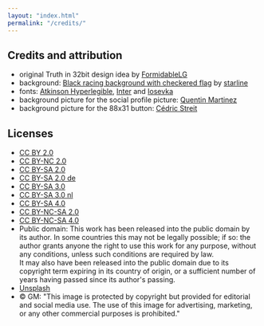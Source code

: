 ```yaml
---
layout: "index.html"
permalink: "/credits/"
---
```

<article>

# Credits and attribution

- original Truth in 32bit design idea by [FormidableLG](https://bsky.app/profile/did:plc:oj5qiwvohj7nv2zl6gc242o6)
- background: [Black racing background with checkered flag](https://www.freepik.com/free-vector/black-racing-background-with-checkered-flag_5130783.htm) by [starline](https://www.freepik.com/author/starline)
- fonts: [Atkinson Hyperlegible](https://www.brailleinstitute.org/freefont/), [Inter](https://rsms.me/inter/) and [Iosevka](https://typeof.net/Iosevka/)
- background picture for the social profile picture: [Quentin Martinez](https://unsplash.com/photos/DJrfzSki3Ok)
- background picture for the 88x31 button: [Cédric Streit](https://unsplash.com/photos/7qqjZ5sI56w)

## Licenses

- [CC BY 2.0](https://creativecommons.org/licenses/by/2.0/)
- [CC BY-NC 2.0](https://creativecommons.org/licenses/by-nc/2.0/)
- [CC BY-SA 2.0](https://creativecommons.org/licenses/by-sa/2.0/)
- [CC BY-SA 2.0 de](https://creativecommons.org/licenses/by-sa/2.0/de/deed.en)
- [CC BY-SA 3.0](https://creativecommons.org/licenses/by-sa/3.0/)
- [CC BY-SA 3.0 nl](https://creativecommons.org/licenses/by-sa/3.0/de/deed.nl)
- [CC BY-SA 4.0](https://creativecommons.org/licenses/by-sa/4.0/)
- [CC BY-NC-SA 2.0](https://creativecommons.org/licenses/by-nc-sa/2.0/)
- [CC BY-NC-SA 4.0](https://creativecommons.org/licenses/by-nc-sa/4.0/)
- Public domain: This work has been released into the public domain by its author. In some countries this may not be legally possible; if so: the author grants anyone the right to use this work for any purpose, without any conditions, unless such conditions are required by law.<br>
It may also have been released into the public domain due to its copyright term expiring in its country of origin, or a sufficient number of years having passed since its author's passing.
- [Unsplash](https://unsplash.com/license)
- © GM: "This image is protected by copyright but provided for editorial and social media use. The use of this image for advertising, marketing, or any other commercial purposes is prohibited."

</article>
